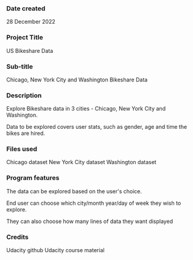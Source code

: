 
### Date created
28 December 2022

### Project Title
US Bikeshare Data

### Sub-title
Chicago, New York City and Washington Bikeshare Data

### Description
Explore Bikeshare data in 3 cities - Chicago, New York City and Washington.

Data to be explored covers user stats, such as gender, age and time the bikes are hired.

### Files used
Chicago dataset
New York City dataset
Washington dataset

### Program features
The data can be explored based on the user's choice.

End user can choose which city/month year/day of week they wish to explore.

They can also choose how many lines of data they want displayed

### Credits
Udacity github
Udacity course material

